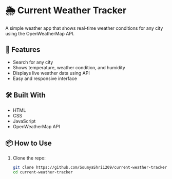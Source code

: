 # 🌦️ Current Weather Tracker

A simple weather app that shows real-time weather conditions for any city using the OpenWeatherMap API.

## 🚀 Features

- Search for any city
- Shows temperature, weather condition, and humidity
- Displays live weather data using API
- Easy and responsive interface

## 🛠️ Built With

- HTML
- CSS
- JavaScript
- OpenWeatherMap API

## 📦 How to Use

1. Clone the repo:
   ```bash
   git clone https://github.com/SoumyaShri1209/current-weather-tracker.git
   cd current-weather-tracker

